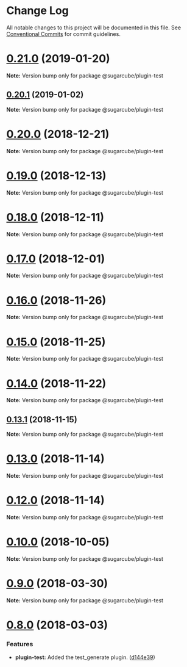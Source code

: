 # Change Log

All notable changes to this project will be documented in this file.
See [Conventional Commits](https://conventionalcommits.org) for commit guidelines.

# [0.21.0](https://github.com/critocrito/sugarcube/tree/master/packages/plugin-test/compare/v0.20.1...v0.21.0) (2019-01-20)

**Note:** Version bump only for package @sugarcube/plugin-test





## [0.20.1](https://github.com/critocrito/sugarcube/tree/master/packages/plugin-test/compare/v0.20.0...v0.20.1) (2019-01-02)

**Note:** Version bump only for package @sugarcube/plugin-test





# [0.20.0](https://github.com/critocrito/sugarcube/tree/master/packages/plugin-test/compare/v0.19.3...v0.20.0) (2018-12-21)

**Note:** Version bump only for package @sugarcube/plugin-test





# [0.19.0](https://github.com/critocrito/sugarcube/tree/master/packages/plugin-test/compare/v0.18.0...v0.19.0) (2018-12-13)

**Note:** Version bump only for package @sugarcube/plugin-test





# [0.18.0](https://github.com/critocrito/sugarcube/tree/master/packages/plugin-test/compare/v0.17.0...v0.18.0) (2018-12-11)

**Note:** Version bump only for package @sugarcube/plugin-test





# [0.17.0](https://github.com/critocrito/sugarcube/tree/master/packages/plugin-test/compare/v0.16.0...v0.17.0) (2018-12-01)

**Note:** Version bump only for package @sugarcube/plugin-test





# [0.16.0](https://github.com/critocrito/sugarcube/tree/master/packages/plugin-test/compare/v0.15.0...v0.16.0) (2018-11-26)

**Note:** Version bump only for package @sugarcube/plugin-test





# [0.15.0](https://github.com/critocrito/sugarcube/tree/master/packages/plugin-test/compare/v0.14.0...v0.15.0) (2018-11-25)

**Note:** Version bump only for package @sugarcube/plugin-test





# [0.14.0](https://github.com/critocrito/sugarcube/tree/master/packages/plugin-test/compare/v0.13.2...v0.14.0) (2018-11-22)

**Note:** Version bump only for package @sugarcube/plugin-test





## [0.13.1](https://github.com/critocrito/sugarcube/tree/master/packages/plugin-test/compare/v0.13.0...v0.13.1) (2018-11-15)

**Note:** Version bump only for package @sugarcube/plugin-test





# [0.13.0](https://github.com/critocrito/sugarcube/tree/master/packages/plugin-test/compare/v0.12.0...v0.13.0) (2018-11-14)

**Note:** Version bump only for package @sugarcube/plugin-test





# [0.12.0](https://github.com/critocrito/sugarcube/tree/master/packages/plugin-test/compare/v0.11.0...v0.12.0) (2018-11-14)

**Note:** Version bump only for package @sugarcube/plugin-test





# [0.10.0](https://github.com/critocrito/sugarcube/tree/master/packages/plugin-test/compare/v0.9.0...v0.10.0) (2018-10-05)

**Note:** Version bump only for package @sugarcube/plugin-test





<a name="0.9.0"></a>
# [0.9.0](https://github.com/critocrito/sugarcube/tree/master/packages/plugin-test/compare/v0.8.0...v0.9.0) (2018-03-30)




**Note:** Version bump only for package @sugarcube/plugin-test

<a name="0.8.0"></a>
# [0.8.0](https://github.com/critocrito/sugarcube/tree/master/packages/plugin-test/compare/v0.7.0...v0.8.0) (2018-03-03)


### Features

* **plugin-test:** Added the test_generate plugin. ([d144e39](https://github.com/critocrito/sugarcube/tree/master/packages/plugin-test/commit/d144e39))
